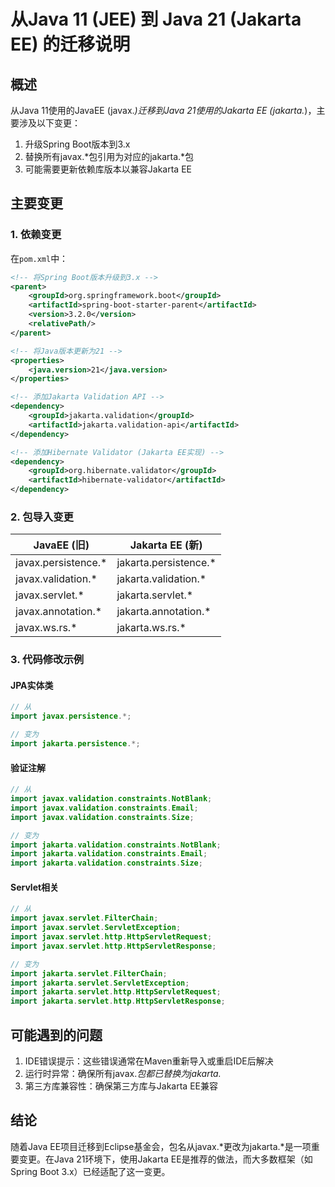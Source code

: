 # 从Java 11 (JEE) 到 Java 21 (Jakarta EE) 的迁移说明

## 概述

从Java 11使用的JavaEE (javax.*)迁移到Java 21使用的Jakarta EE (jakarta.*)，主要涉及以下变更：

1. 升级Spring Boot版本到3.x
2. 替换所有javax.*包引用为对应的jakarta.*包
3. 可能需要更新依赖库版本以兼容Jakarta EE

## 主要变更

### 1. 依赖变更

在`pom.xml`中：

```xml
<!-- 将Spring Boot版本升级到3.x -->
<parent>
    <groupId>org.springframework.boot</groupId>
    <artifactId>spring-boot-starter-parent</artifactId>
    <version>3.2.0</version>
    <relativePath/>
</parent>

<!-- 将Java版本更新为21 -->
<properties>
    <java.version>21</java.version>
</properties>

<!-- 添加Jakarta Validation API -->
<dependency>
    <groupId>jakarta.validation</groupId>
    <artifactId>jakarta.validation-api</artifactId>
</dependency>

<!-- 添加Hibernate Validator (Jakarta EE实现) -->
<dependency>
    <groupId>org.hibernate.validator</groupId>
    <artifactId>hibernate-validator</artifactId>
</dependency>
```

### 2. 包导入变更

| JavaEE (旧) | Jakarta EE (新) |
|------------|----------------|
| javax.persistence.* | jakarta.persistence.* |
| javax.validation.* | jakarta.validation.* |
| javax.servlet.* | jakarta.servlet.* |
| javax.annotation.* | jakarta.annotation.* |
| javax.ws.rs.* | jakarta.ws.rs.* |

### 3. 代码修改示例

#### JPA实体类

```java
// 从
import javax.persistence.*;

// 变为
import jakarta.persistence.*;
```

#### 验证注解

```java
// 从
import javax.validation.constraints.NotBlank;
import javax.validation.constraints.Email;
import javax.validation.constraints.Size;

// 变为
import jakarta.validation.constraints.NotBlank;
import jakarta.validation.constraints.Email;
import jakarta.validation.constraints.Size;
```

#### Servlet相关

```java
// 从
import javax.servlet.FilterChain;
import javax.servlet.ServletException;
import javax.servlet.http.HttpServletRequest;
import javax.servlet.http.HttpServletResponse;

// 变为
import jakarta.servlet.FilterChain;
import jakarta.servlet.ServletException;
import jakarta.servlet.http.HttpServletRequest;
import jakarta.servlet.http.HttpServletResponse;
```

## 可能遇到的问题

1. IDE错误提示：这些错误通常在Maven重新导入或重启IDE后解决
2. 运行时异常：确保所有javax.*包都已替换为jakarta.*
3. 第三方库兼容性：确保第三方库与Jakarta EE兼容

## 结论

随着Java EE项目迁移到Eclipse基金会，包名从javax.*更改为jakarta.*是一项重要变更。在Java 21环境下，使用Jakarta EE是推荐的做法，而大多数框架（如Spring Boot 3.x）已经适配了这一变更。 
